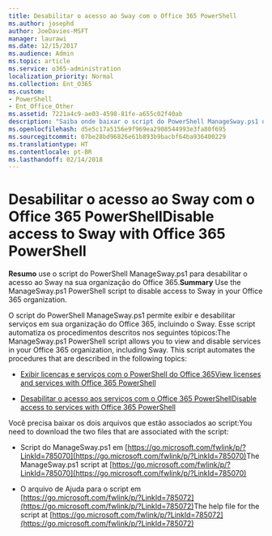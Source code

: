 ```yaml
---
title: Desabilitar o acesso ao Sway com o Office 365 PowerShell
ms.author: josephd
author: JoeDavies-MSFT
manager: laurawi
ms.date: 12/15/2017
ms.audience: Admin
ms.topic: article
ms.service: o365-administration
localization_priority: Normal
ms.collection: Ent_O365
ms.custom:
- PowerShell
- Ent_Office_Other
ms.assetid: 7221a4c9-ae03-4598-81fe-a655c02f40ab
description: "Saiba onde baixar o script do PowerShell ManageSway.ps1 que permite desabilitar o acesso ao Sway na sua organização do Office 365."
ms.openlocfilehash: d5e5c17a5156e9f969ea2908544993e3fa80f695
ms.sourcegitcommit: 07be28bd96826e61b893b9bacbf64ba936400229
ms.translationtype: HT
ms.contentlocale: pt-BR
ms.lasthandoff: 02/14/2018
---
```

# <a name="disable-access-to-sway-with-office-365-powershell"></a><span data-ttu-id="64a57-103">Desabilitar o acesso ao Sway com o Office 365 PowerShell</span><span class="sxs-lookup"><span data-stu-id="64a57-103">Disable access to Sway with Office 365 PowerShell</span></span>

<span data-ttu-id="64a57-104">**Resumo** use o script do PowerShell ManageSway.ps1 para desabilitar o acesso ao Sway na sua organização do Office 365.</span><span class="sxs-lookup"><span data-stu-id="64a57-104">**Summary** Use the ManageSway.ps1 PowerShell script to disable access to Sway in your Office 365 organization.</span></span>
  
<span data-ttu-id="64a57-p101">O script do PowerShell ManageSway.ps1 permite exibir e desabilitar serviços em sua organização do Office 365, incluindo o Sway. Esse script automatiza os procedimentos descritos nos seguintes tópicos:</span><span class="sxs-lookup"><span data-stu-id="64a57-p101">The ManageSway.ps1 PowerShell script allows you to view and disable services in your Office 365 organization, including Sway. This script automates the procedures that are described in the following topics:</span></span>
  
- [<span data-ttu-id="64a57-107">Exibir licenças e serviços com o PowerShell do Office 365</span><span class="sxs-lookup"><span data-stu-id="64a57-107">View licenses and services with Office 365 PowerShell</span></span>](view-licenses-and-services-with-office-365-powershell.md)
    
- [<span data-ttu-id="64a57-108">Desabilitar o acesso aos serviços com o Office 365 PowerShell</span><span class="sxs-lookup"><span data-stu-id="64a57-108">Disable access to services with Office 365 PowerShell</span></span>](disable-access-to-services-with-office-365-powershell.md)
    
<span data-ttu-id="64a57-109">Você precisa baixar os dois arquivos que estão associados ao script:</span><span class="sxs-lookup"><span data-stu-id="64a57-109">You need to download the two files that are associated with the script:</span></span>
  
- <span data-ttu-id="64a57-110">Script do ManageSway.ps1 em [https://go.microsoft.com/fwlink/p/?LinkId=785070](https://go.microsoft.com/fwlink/p/?LinkId=785070)</span><span class="sxs-lookup"><span data-stu-id="64a57-110">The ManageSway.ps1 script at [https://go.microsoft.com/fwlink/p/?LinkId=785070](https://go.microsoft.com/fwlink/p/?LinkId=785070)</span></span>
    
- <span data-ttu-id="64a57-111">O arquivo de Ajuda para o script em [https://go.microsoft.com/fwlink/p/?LinkId=785072](https://go.microsoft.com/fwlink/p/?LinkId=785072)</span><span class="sxs-lookup"><span data-stu-id="64a57-111">The help file for the script at [https://go.microsoft.com/fwlink/p/?LinkId=785072](https://go.microsoft.com/fwlink/p/?LinkId=785072)</span></span>
    

